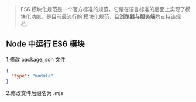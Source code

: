 >ES6 模块化规范是一个官方标准的规范，它是在语言标准的层面上实现了模块化功能。是目前最流行的
模块化规范，且**浏览器与服务端**均支持该规范。

## Node 中运行 ES6 模块
1.修改 package.json 文件
```json
{
  "type": "module"
}
```

2.修改文件后缀名为 .mjs
